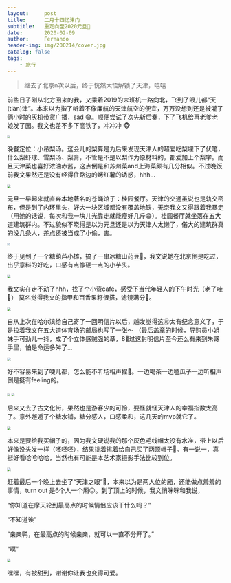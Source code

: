 ```yaml
---
layout:     post
title:      二月十四忆津门
subtitle:   重定向至2020元旦🤪
date:       2020-02-09
author:     Fernando
header-img: img/200214/cover.jpg
catalog: false
tags:
    - 旅行
---
```


> 继去了北京n次以后，终于恍然大悟解锁了天津，嘻嘻

前些日子刚从北方回来的我，又乘着2019的末班机一路向北，飞到了哏儿都“天(tiàn)津”。本来以为揩了听着不像廉航的天津航空的便宜，万万没想到还是被灌了俩小时的灰机带货广播，sad 😅。顺便尝试了次先斩后奏，下了飞机给再老爹老娘发了图。我文也差不多下高铁了，冲冲冲 🐵

<img src="https://tva1.sinaimg.cn/large/0082zybply1gbw0pqo117j31400u0u0x.jpg" style="zoom:40%;" />

晚餐定位：小吊梨汤。这会儿的梨算是为后来发现天津人的超爱吃梨埋下了伏笔，什么梨虾球、雪梨汤、梨膏，不管是不是以梨作为原材料的，都爱加上个梨字。而且天津菜也喜好浓油赤酱，这点倒是和苏州菜and上海菜颇有几分相似。不过晚饭前我文果然还是没有经得住路边的烤红薯的诱惑，hhh...

<img src="https://tva1.sinaimg.cn/large/0082zybply1gbw2i67uvzj30u00u0qpn.jpg" style="zoom:50%;" />

元旦一早起来就直奔本地著名的苍蝇馆子：桂园餐厅。天津的交通虽说也是轨交密布，但是到了内环里头，好大一块区域都没有覆盖地铁，无奈我文又得跟着我暴走（用她的话说，每次和我一块儿光靠走就能瘦好几斤😅）。桂圆餐厅就坐落在五大道建筑群内。不过貌似不晓得是以为元旦还是以为天津人太懒了，偌大的建筑群真的没几条人，差点还被当成了小偷，害。

<img src="https://tva1.sinaimg.cn/large/0082zybply1gbw1vdpaaaj31400u0hdw.jpg" style="zoom:40%;" />

终于见到了一个糖葫芦小摊，搞了一串冰糖山药豆🤨，我文说她在北京倒是吃过，出乎意料的好吃，口感有点像硬一点的小芋头。

<img src="https://tva1.sinaimg.cn/large/0082zybply1gbw1va06d6j30u01401kz.jpg" style="zoom:50%;" />

我文实在走不动了hhh，找了个小资café，感受下当代年轻人的下午时光（老了哇 😬） 莫名觉得我文的指甲和百香果籽很搭，滤镜满分💯。

<img src="https://tva1.sinaimg.cn/large/0082zybply1gbw10i3ygkj30u00u04qp.jpg" style="zoom:50%;" />

自从上次在哈尔滨给自己寄了一回明信片以后，越发觉得这🉑️太有纪念意义了，于是拉着我文在五大道体育场的邮局也写了一张～ （最后盖章的时候，导购员小姐妹手可劲儿一抖，成了个立体感贼强的章，8⃣️过这封明信片至今还么有来到朱哥手里，怕是命运多舛了...

<img src="https://tva1.sinaimg.cn/large/0082zybply1gbw10h72s6j30u01404qq.jpg" style="zoom:50%;" />

好不容易来到了哽儿都，怎么能不听场相声捏🐶。一边喝茶一边嗑瓜子一边听相声倒是挺有feeling的。

<img src="https://tva1.sinaimg.cn/large/0082zybply1gbw1v9e95lj31400u0e82.jpg" style="zoom:40%;" />

<img src="https://tva1.sinaimg.cn/large/0082zybply1gbw1v8keiij31400u0e82.jpg" style="zoom:40%;" />

后来又去了古文化街，果然也是游客少的可怜，要怪就怪天津人的幸福指数太高了。意外邂逅了个糖水铺，糖分感人，口感柔和，这几天的mvp就它了。

<img src="https://tva1.sinaimg.cn/large/0082zybply1gbw1vav4qgj30u01401ky.jpg" style="zoom:50%;" />

本来是要给我买帽子的，因为我文硬说我的那个灰色毛线帽太没有水准，带上以后好像没头发一样（呸呸呸），结果挑着挑着给自己买了两顶帽子🙉。有一说一，真挺好看哈哈哈哈，当然也有可能是本艺术家摄影手法比较到位。

<img src="https://tva1.sinaimg.cn/large/0082zybply1gbw10ewlcpj30u01401kz.jpg" style="zoom:50%;" />

赶着最后一个晚上去坐了“天津之眼”🎡，本来以为是两人位的厢，还能做点羞羞的事情，turn out 是6个人一个厢🙃。到了顶上的时候，我文悄咪咪和我说，

“你知道在摩天轮到最高点的时候情侣应该干什么吗？” 

“不知道诶” 

“亲亲鸭，在最高点的时候亲亲，就可以一直不分开了。”

 “噗”

<img src="https://tva1.sinaimg.cn/large/0082zybply1gbw10k7lo3j30u014lu0z.jpg" style="zoom:50%;" />

嘿嘿，有被甜到，谢谢你让我也变得可爱。